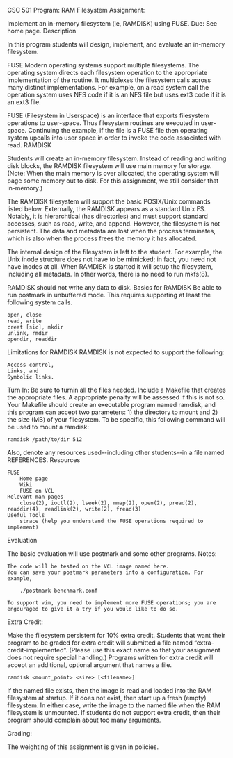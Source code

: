 
CSC 501 Program: RAM Filesystem
Assignment:

Implement an in-memory filesystem (ie, RAMDISK) using FUSE.
Due:
See home page.
Description

In this program students will design, implement, and evaluate an in-memory filesystem.

FUSE
Modern operating systems support multiple filesystems. The operating system directs each filesystem operation to the appropriate implementation of the routine. It multiplexes the filesystem calls across many distinct implementations. For example, on a read system call the operation system uses NFS code if it is an NFS file but uses ext3 code if it is an ext3 file.

FUSE (Filesystem in Userspace) is an interface that exports filesystem operations to user-space. Thus filesystem routines are executed in user-space. Continuing the example, if the file is a FUSE file then operating system upcalls into user space in order to invoke the code associated with read.
RAMDISK

Students will create an in-memory filesystem. Instead of reading and writing disk blocks, the RAMDISK filesystem will use main memory for storage. (Note: When the main memory is over allocated, the operating system will page some memory out to disk. For this assignment, we still consider that in-memory.)

The RAMDISK filesystem will support the basic POSIX/Unix commands listed below. Externally, the RAMDISK appears as a standard Unix FS. Notably, it is hierarchtical (has directories) and must support standard accesses, such as read, write, and append. However, the filesystem is not persistent. The data and metadata are lost when the process terminates, which is also when the process frees the memory it has allocated.

The internal design of the filesystem is left to the student. For example, the Unix inode structure does not have to be mimicked; in fact, you need not have inodes at all. When RAMDISK is started it will setup the filesystem, including all metadata. In other words, there is no need to run mkfs(8).

RAMDISK should not write any data to disk.
Basics for RAMDISK
Be able to run postmark in unbuffered mode. This requires supporting at least the following system calls.

    open, close
    read, write
    creat [sic], mkdir
    unlink, rmdir
    opendir, readdir 

Limitations for RAMDISK
RAMDISK is not expected to support the following:

    Access control,
    Links, and
    Symbolic links.

Turn In:
Be sure to turnin all the files needed. Include a Makefile that creates the appropriate files. A appropriate penalty will be assessed if this is not so. Your Makefile should create an executable program named ramdisk, and this program can accept two parameters: 1) the directory to mount and 2) the size (MB) of your filesystem. To be specific, this following command will be used to mount a ramdisk:

    ramdisk /path/to/dir 512 

Also, denote any resources used--including other students--in a file named REFERENCES.
Resources

    FUSE
        Home page
        Wiki
        FUSE on VCL 
    Relevant man pages
        close(2), ioctl(2), lseek(2), mmap(2), open(2), pread(2), readdir(4), readlink(2), write(2), fread(3) 
    Useful Tools
        strace (help you understand the FUSE operations required to implement) 

Evaluation

The basic evaluation will use postmark and some other programs.
Notes:

    The code will be tested on the VCL image named here.
    You can save your postmark parameters into a configuration. For example,

        ./postmark benchmark.conf 

    To support vim, you need to implement more FUSE operations; you are engouraged to give it a try if you would like to do so.

Extra Credit:

Make the filesystem persistent for 10% extra credit. Students that want their program to be graded for extra credit will submitted a file named “extra-credit-implemented”. (Please use this exact name so that your assignment does not require special handling.) Programs written for extra credit will accept an additional, optional argument that names a file.

    ramdisk <mount_point> <size> [<filename>] 

If the named file exists, then the image is read and loaded into the RAM filesystem at startup. If it does not exist, then start up a fresh (empty) filesystem. In either case, write the image to the named file when the RAM filesystem is unmounted. If students do not support extra credit, then their program should complain about too many arguments.

Grading:

The weighting of this assignment is given in policies.
